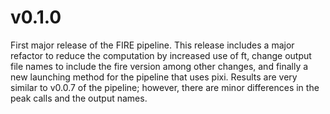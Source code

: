# v0.1.0

First major release of the FIRE pipeline. This release includes a major refactor to reduce the computation by increased use of ft, change output file names to include the fire version among other changes, and finally a new launching method for the pipeline that uses pixi. Results are very similar to v0.0.7 of the pipeline; however, there are minor differences in the peak calls and the output names.
